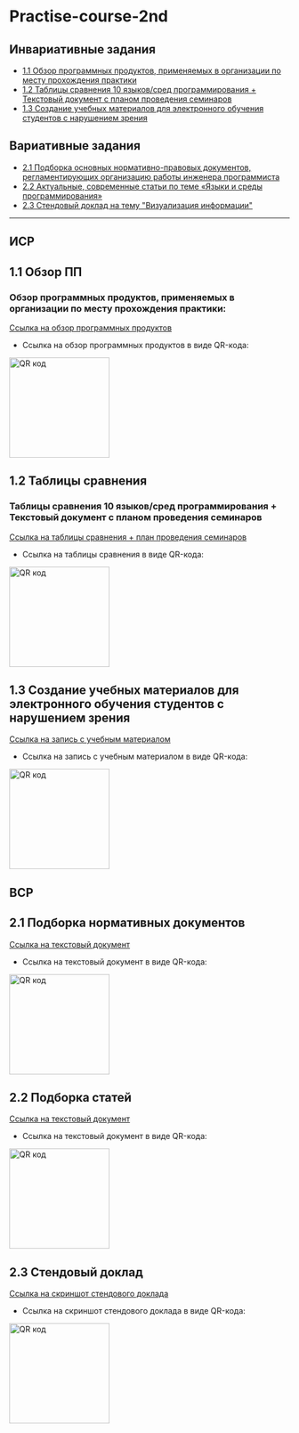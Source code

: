 # Practise-course-2nd

## Инвариативные задания

* [1.1 Обзор программных продуктов, применяемых в организации по месту прохождения практики](#11-обзор-пп)
* [1.2 Таблицы сравнения 10 языков/сред программирования + Текстовый документ с планом проведения семинаров](#12-таблицы-сравнения)
* [1.3 Создание учебных материалов для электронного обучения студентов с нарушением зрения](#13-создание-учебных-материалов-для-электронного-обучения-студентов-с-нарушением-зрения)

## Вариативные задания
* [2.1 Подборка основных нормативно-правовых документов, регламентирующих организацию работы инженера программиста](#21-подборка-нормативных-документов)
* [2.2 Актуальные, современные статьи по теме «Языки и среды программирования»](#22-подборка-статей)
* [2.3 Стендовый доклад на тему "Визуализация информации"](#23-стендовый-доклад)

-------

## ИСР

## 1.1 Обзор ПП

### Обзор программных продуктов, применяемых в организации по месту прохождения практики:

[Ссылка на обзор программных продуктов](ИСР%201.1/Шумякин%20И.С.%202ИВТ(2)%20ИСР%201.1.pdf)

* Ссылка на обзор программных продуктов в виде QR-кода:

<a href="http://qrcoder.ru" target="_blank"><img src="http://qrcoder.ru/code/?https%3A%2F%2Fgithub.com%2Filya-s-h%2FPractise-course-2nd%2Ftree%2Fmaster%2F%25D0%2598%25D0%25A1%25D0%25A0%25201.1&4&0" width="180" height="180" border="0" title="QR код"></a>

## 1.2 Таблицы сравнения

### Таблицы сравнения 10 языков/сред программирования + Текстовый документ с планом проведения семинаров

[Ссылка на таблицы сравнения + план проведения семинаров](ИСР%201.2)

* Ссылка на таблицы сравнения в виде QR-кода:

<a href="http://qrcoder.ru" target="_blank"><img src="http://qrcoder.ru/code/?https%3A%2F%2Fgithub.com%2Filya-s-h%2FPractise-course-2nd%2Ftree%2Fmaster%2F%25D0%2598%25D0%25A1%25D0%25A0%25201.2&4&0" width="180" height="180" border="0" title="QR код"></a>

## 1.3 Создание учебных материалов для электронного обучения студентов с нарушением зрения

[Ссылка на запись с учебным материалом](ИСР%201.3/Глава%202.%20Зависимости.%20Менеджмент%20зависимостей..mp3)

* Ссылка на запись с учебным материалом в виде QR-кода:

<a href="http://qrcoder.ru" target="_blank"><img src="http://qrcoder.ru/code/?https%3A%2F%2Fgithub.com%2Filya-s-h%2FPractise-course-2nd%2Ftree%2Fmaster%2F%25D0%2598%25D0%25A1%25D0%25A0%25201.3&4&0" width="180" height="180" border="0" title="QR код"></a>


## ВСР

## 2.1 Подборка нормативных документов

[Ссылка на текстовый документ](ВСР%202.1/Шумякин%20И.С.%202ИВТ(2)%20ВСР%202.1.pdf)

* Ссылка на текстовый документ в виде QR-кода:

<a href="http://qrcoder.ru" target="_blank"><img src="http://qrcoder.ru/code/?https%3A%2F%2Fgithub.com%2Filya-s-h%2FPractise-course-2nd%2Ftree%2Fmaster%2F%25D0%2592%25D0%25A1%25D0%25A0%25202.1&4&0" width="180" height="180" border="0" title="QR код"></a>

## 2.2 Подборка статей

[Ссылка на текстовый документ](ВСР%202.2/Шумякин%20И.С.%202ИВТ(2)%20ВСР%202.2.pdf)

* Ссылка на текстовый документ в виде QR-кода:

<a href="http://qrcoder.ru" target="_blank"><img src="http://qrcoder.ru/code/?https%3A%2F%2Fgithub.com%2Filya-s-h%2FPractise-course-2nd%2Ftree%2Fmaster%2F%25D0%2592%25D0%25A1%25D0%25A0%25202.2&4&0" width="180" height="180" border="0" title="QR код"></a>

## 2.3 Стендовый доклад

[Ссылка на скриншот стендового доклада](ВСР%202.3/Шумякин%20И.С.%202ИВТ(2)%20ВСР2.3.pdf)

* Ссылка на скриншот стендового доклада в виде QR-кода:

<a href="http://qrcoder.ru" target="_blank"><img src="http://qrcoder.ru/code/?https%3A%2F%2Fgithub.com%2Filya-s-h%2FPractise-course-2nd%2Ftree%2Fmaster%2F%25D0%2592%25D0%25A1%25D0%25A0%25202.3&4&0" width="180" height="180" border="0" title="QR код"></a>

